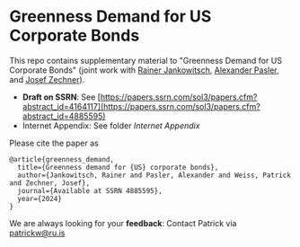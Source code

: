 # Greenness Demand for US Corporate Bonds
This repo contains supplementary material to "Greenness Demand for US Corporate Bonds" (joint work with [Rainer Jankowitsch](https://www.wu.ac.at/finance/people/faculty/jankowitsch), [Alexander Pasler](https://scholar.google.com/citations?user=epghD7YAAAAJ&hl=en&oi=ao), and [Josef Zechner](https://www.wu.ac.at/finance/people/faculty/zechner/)).

- **Draft on SSRN**: See [https://papers.ssrn.com/sol3/papers.cfm?abstract_id=4164117](https://papers.ssrn.com/sol3/papers.cfm?abstract_id=4885595)
- Internet Appendix: See folder *Internet Appendix*

Please cite the paper as

```
@article{greenness_demand,
  title={Greenness demand for {US} corporate bonds},
  author={Jankowitsch, Rainer and Pasler, Alexander and Weiss, Patrick and Zechner, Josef},
  journal={Available at SSRN 4885595},
  year={2024}
}
```

We are always looking for your **feedback**: Contact Patrick via [patrickw@ru.is](mailto:patrickw@ru.is?subject=[Github]%20Greenness%20Demand)
